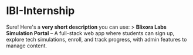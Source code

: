 # IBI-Internship
Sure! Here's a **very short description** you can use:  > **Blixora Labs Simulation Portal** – A full-stack web app where students can sign up, explore tech simulations, enroll, and track progress, with admin features to manage content.
